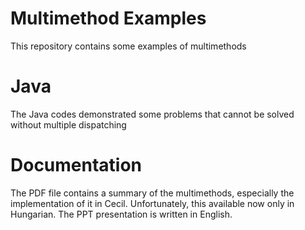 # Multimethod Examples
This repository contains some examples of multimethods

# Java
The Java codes demonstrated some problems that cannot be solved without multiple dispatching

# Documentation
The PDF file contains a summary of the multimethods, especially the implementation of it in Cecil. Unfortunately, this available now only in Hungarian.
The PPT presentation is written in English.
